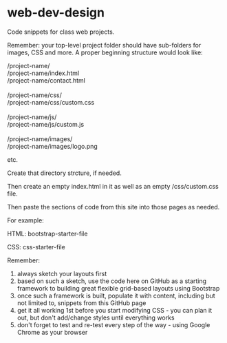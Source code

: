 # web-dev-design
Code snippets for class web projects.

Remember: your top-level project folder should have sub-folders for images, CSS and more. A proper beginning structure would look like:

/project-name/<br/>
/project-name/index.html<br/>
/project-name/contact.html<br/><br/>
/project-name/css/<br/>
/project-name/css/custom.css<br/><br/>
/project-name/js/<br/>
/project-name/js/custom.js<br/><br/>
/project-name/images/<br/>
/project-name/images/logo.png

etc.

Create that directory strcture, if needed. 

Then create an empty index.html in it as well as an empty /css/custom.css file.

Then paste the sections of code from this site into those pages as needed. 

For example:

HTML:
bootstrap-starter-file

CSS:
css-starter-file

Remember:

1. always sketch your layouts first
2. based on such a sketch, use the code here on GitHub as a starting framework to building great flexible grid-based layouts using Bootstrap
3. once such a framework is built, populate it with content, including but not limited to, snippets from this GitHub page
4. get it all working 1st before you start modifying CSS - you can plan it out, but don't add/change styles until everything works
5. don't forget to test and re-test every step of the way - using Google Chrome as your browser

